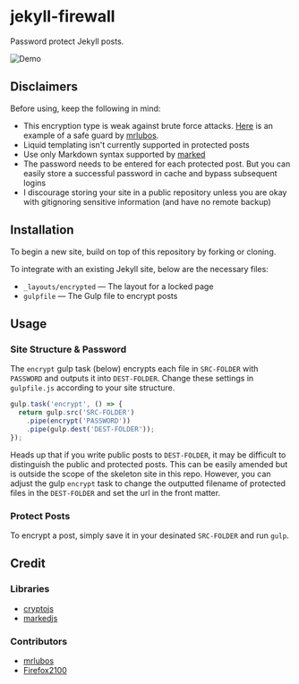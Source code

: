# jekyll-firewall
Password protect Jekyll posts.

![Demo](https://github.com/lllychen/jekyll-firewall/blob/master/demo.gif)

## Disclaimers
Before using, keep the following in mind:

- This encryption type is weak against brute force attacks. [Here](https://github.com/lllychen/jekyll-firewall/pull/3/commits/038ce8e143d1749375137589fca8e1401a82f4bf) is an example of a safe guard by [mrlubos](https://github.com/mrlubos).
- Liquid templating isn't currently supported in protected posts
- Use only Markdown syntax supported by [marked](https://marked.js.org)
- The password needs to be entered for each protected post. But you can easily store a successful password in cache and bypass subsequent logins
- I discourage storing your site in a public repository unless you are okay with gitignoring sensitive information (and have no remote backup)

## Installation
To begin a new site, build on top of this repository by forking or cloning.

To integrate with an existing Jekyll site, below are the necessary files:
- `_layouts/encrypted` &mdash; The layout for a locked page
- `gulpfile` &mdash; The Gulp file to encrypt posts

## Usage
### Site Structure &amp; Password
The `encrypt` gulp task (below) encrypts each file in `SRC-FOLDER` with `PASSWORD` and outputs it into `DEST-FOLDER`. Change these settings in `gulpfile.js` according to your site structure.

``` js
gulp.task('encrypt', () => {
  return gulp.src('SRC-FOLDER')
    .pipe(encrypt('PASSWORD'))
    .pipe(gulp.dest('DEST-FOLDER'));
});
```

Heads up that if you write public posts to `DEST-FOLDER`, it may be difficult to distinguish the public and protected posts. This can be easily amended but is outside the scope of the skeleton site in this repo. However, you can adjust the gulp `encrypt` task to change the outputted filename of protected files in the `DEST-FOLDER` and set the url in the front matter.

### Protect Posts
To encrypt a post, simply save it in your desinated `SRC-FOLDER` and run `gulp`.

## Credit
### Libraries
- [cryptojs](https://github.com/brix/crypto-js)
- [markedjs](https://github.com/markedjs/marked)

### Contributors
- [mrlubos](https://github.com/mrlubos)
- [Firefox2100](https://github.com/Firefox2100)
